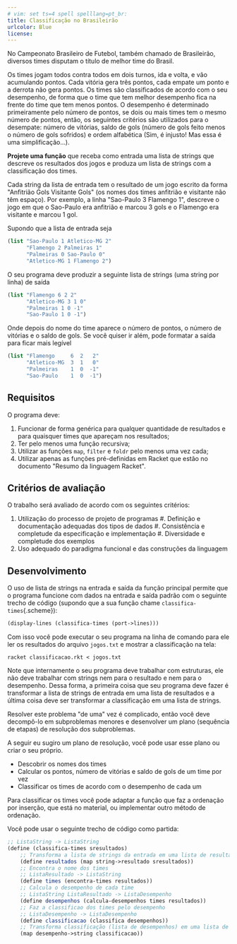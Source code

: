 ```yaml
---
# vim: set ts=4 spell spelllang=pt_br:
title: Classificação no Brasileirão
urlcolor: Blue
license:
---
```


No Campeonato Brasileiro de Futebol, também chamado de Brasileirão, diversos times disputam o título de melhor time do Brasil.

Os times jogam todos contra todos em dois turnos, ida e volta, e vão acumulando pontos. Cada vitória gera três pontos, cada empate um ponto e a derrota não gera pontos. Os times são classificados de acordo com o seu desempenho, de forma que o time que tem melhor desempenho fica na frente do time que tem menos pontos. O desempenho é determinado primeiramente pelo número de pontos, se dois ou mais times tem o mesmo número de pontos, então, os seguintes critérios são utilizados para o desempate: número de vitórias, saldo de gols (número de gols feito menos o número de gols sofridos) e ordem alfabética (Sim, é injusto! Mas essa é uma simplificação...).

**Projete uma função** que receba como entrada uma lista de strings que descreve os resultados dos jogos e produza um lista de strings com a classificação dos times.

Cada string da lista de entrada tem o resultado de um jogo escrito da forma "Anfitrião Gols Visitante Gols" (os nomes dos times anfitrião e visitante não têm espaço). Por exemplo, a linha "Sao-Paulo 3 Flamengo 1", descreve o jogo em que o Sao-Paulo era anfitrião e marcou 3 gols e o Flamengo era visitante e marcou 1 gol.

Supondo que a lista de entrada seja

```scheme
(list "Sao-Paulo 1 Atletico-MG 2"
      "Flamengo 2 Palmeiras 1"
      "Palmeiras 0 Sao-Paulo 0"
      "Atletico-MG 1 Flamengo 2")
```

O seu programa deve produzir a seguinte lista de strings (uma string por linha) de saída

```scheme
(list "Flamengo 6 2 2"
      "Atletico-MG 3 1 0"
      "Palmeiras 1 0 -1"
      "Sao-Paulo 1 0 -1")
```

Onde depois do nome do time aparece o número de pontos, o número de vitórias e o saldo de gols. Se você quiser ir além, pode formatar a saída para ficar mais legível

```scheme
(list "Flamengo     6  2   2"
      "Atletico-MG  3  1   0"
      "Palmeiras    1  0  -1"
      "Sao-Paulo    1  0  -1")
```


## Requisitos

O programa deve:

1) Funcionar de forma genérica para qualquer quantidade de resultados e para quaisquer times que apareçam nos resultados;
2) Ter pelo menos uma função recursiva;
3) Utilizar as funções `map`, `filter` e `foldr` pelo menos uma vez cada;
4) Utilizar apenas as funções pré-definidas em Racket que estão no documento "Resumo da linguagem Racket".


## Critérios de avaliação

O trabalho será avaliado de acordo com os seguintes critérios:

1) Utilização do processo de projeto de programas
    #. Definição e documentação adequadas dos tipos de dados
    #. Consistência e completude da especificação e implementação
    #. Diversidade e completude dos exemplos
2) Uso adequado do paradigma funcional e das construções da linguagem


## Desenvolvimento

O uso de lista de strings na entrada e saída da função principal permite que o programa funcione com dados na entrada e saída padrão com o seguinte trecho de código (supondo que a sua função chame `classifica-times`{.scheme}):

```scheme
(display-lines (classifica-times (port->lines)))
```

Com isso você pode executar o seu programa na linha de comando para ele ler os resultados do arquivo `jogos.txt` e mostrar a classificação na tela:

```
racket classificacao.rkt < jogos.txt
```

Note que internamente o seu programa deve trabalhar com estruturas, ele não deve trabalhar com strings nem para o resultado e nem para o desempenho. Dessa forma, a primeira coisa que seu programa deve fazer é transformar a lista de strings de entrada em uma lista de resultados e a última coisa deve ser transformar a classificação em uma lista de strings.

Resolver este problema "de uma" vez é complicado, então você deve decompô-lo em subproblemas menores e desenvolver um plano (sequência de etapas) de resolução dos subproblemas.

A seguir eu sugiro um plano de resolução, você pode usar esse plano ou criar o seu próprio.

- Descobrir os nomes dos times
- Calcular os pontos, número de vitórias e saldo de gols de um time por vez
- Classificar os times de acordo com o desempenho de cada um

Para classificar os times você pode adaptar a função que faz a ordenação por inserção, que está no material, ou implementar outro método de ordenação.

Você pode usar o seguinte trecho de código como partida:

```scheme
;; ListaString -> ListaString
(define (classifica-times sresultados)
    ;; Transforma a lista de strings da entrada em uma lista de resultados
    (define resultados (map string->resultado sresultados))
    ;; Encontra o nome dos times
    ;; ListaResultado -> ListaString
    (define times (encontra-times resultados))
    ;; Calcula o desempenho de cada time
    ;; ListaString ListaResultado -> ListaDesempenho
    (define desempenhos (calcula-desempenhos times resultados))
    ;; Faz a classificao dos times pelo desempenho
    ;; ListaDesempenho -> ListaDesempenho
    (define classificacao (classifica desempenhos))
    ;; Transforma classificação (lista de desempenhos) em uma lista de strings
    (map desempenho->string classificacao))
```

